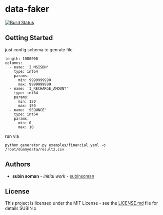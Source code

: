 # data-faker
[![Build Status](https://travis-ci.org/joemccann/dillinger.svg?branch=master)](https://travis-ci.org/joemccann/dillinger)

## Getting Started

just config schema to genrate file


```
length: 1000000
columns:
  - name: 'I_MSISDN'
    type: int64
    params:
      min: 9999999990
      max: 9999999999
  - name: 'I_RECHARGE_AMOUNT'
    type: int64
    params:
      min: 120
      max: 150
  - name: 'SEQUNCE'
    type: int64
    params:
      min: 0
      max: 10
```
run via 

```
python generator.py examples/financial.yaml -o /root/dummydata/result2.csv
```
## Authors

* **subin soman** - *Initial work* - [subinsoman](https://github.com/subinsoman)


## License

This project is licensed under the MIT License - see the [LICENSE.md](LICENSE.md) file for details
SUBIN x
